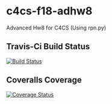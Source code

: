 # c4cs-f18-adhw8
Advanced Hw8 for C4CS (Using rpn.py)


## Travis-Ci Build Status
[![Build Status](https://travis-ci.org/aaalex5/c4cs-f18-rpn.svg?branch=master)](https://travis-ci.org/aaalex5/c4cs-f18-rpn)

## Coveralls Coverage
[![Coverage Status](https://coveralls.io/repos/github/aaalex5/c4cs-f18-adhw8/badge.svg?branch=master)](https://coveralls.io/github/aaalex5/c4cs-f18-adhw8?branch=master)
